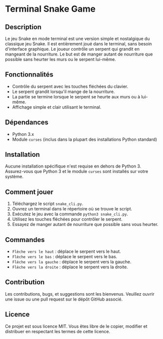 # Terminal Snake Game

## Description

Le jeu Snake en mode terminal est une version simple et nostalgique du classique jeu Snake. Il est entièrement joué dans le terminal, sans besoin d'interface graphique. Le joueur contrôle un serpent qui grandit en mangeant de la nourriture. Le but est de manger autant de nourriture que possible sans heurter les murs ou le serpent lui-même.

## Fonctionnalités

- Contrôle du serpent avec les touches fléchées du clavier.
- Le serpent grandit lorsqu'il mange de la nourriture.
- La partie se termine lorsque le serpent se heurte aux murs ou à lui-même.
- Affichage simple et clair utilisant le terminal.

## Dépendances

- Python 3.x
- Module `curses` (inclus dans la plupart des installations Python standard)

## Installation

Aucune installation spécifique n'est requise en dehors de Python 3. Assurez-vous que Python 3 et le module `curses` sont installés sur votre système.

## Comment jouer

1. Téléchargez le script `snake_cli.py`.
2. Ouvrez un terminal dans le répertoire où se trouve le script.
3. Exécutez le jeu avec la commande `python3 snake_cli.py`.
4. Utilisez les touches fléchées pour contrôler le serpent.
5. Essayez de manger autant de nourriture que possible sans vous heurter.

## Commandes

- `Flèche vers le haut` : déplace le serpent vers le haut.
- `Flèche vers le bas` : déplace le serpent vers le bas.
- `Flèche vers la gauche` : déplace le serpent vers la gauche.
- `Flèche vers la droite` : déplace le serpent vers la droite.

## Contribution

Les contributions, bugs, et suggestions sont les bienvenus. Veuillez ouvrir une issue ou une pull request sur le dépôt GitHub associé.

## Licence

Ce projet est sous licence MIT. Vous êtes libre de le copier, modifier et distribuer en respectant les termes de cette licence.
